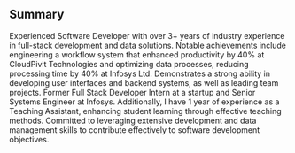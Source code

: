 ## Summary

Experienced Software Developer with over 3+ years of industry experience in full-stack development and data solutions. Notable achievements include engineering a workflow system that enhanced productivity by 40% at CloudPivit Technologies and optimizing data processes, reducing processing time by 40% at Infosys Ltd. Demonstrates a strong ability in developing user interfaces and backend systems, as well as leading team projects. Former Full Stack Developer Intern at a startup and Senior Systems Engineer at Infosys. Additionally, I have 1 year of experience as a Teaching Assistant, enhancing student learning through effective teaching methods. Committed to leveraging extensive development and data management skills to contribute effectively to software development objectives.
